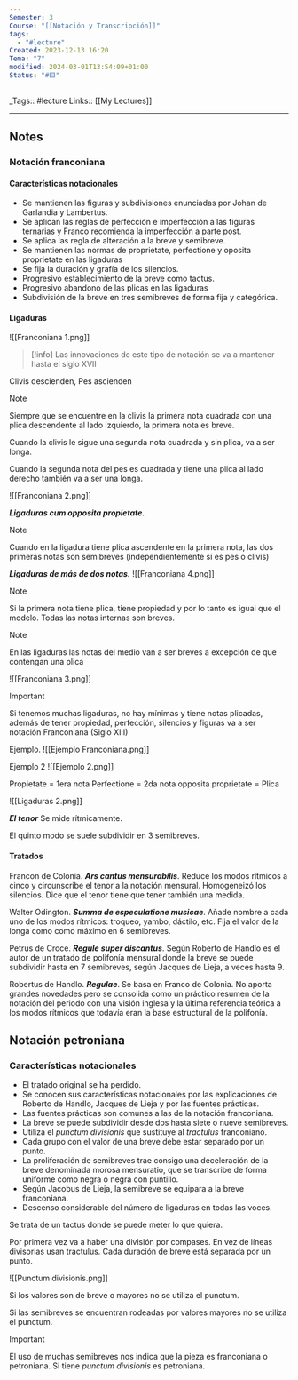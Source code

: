 ```yaml
---
Semester: 3
Course: "[[Notación y Transcripción]]"
tags:
  - "#lecture"
Created: 2023-12-13 16:20
Tema: "7"
modified: 2024-03-01T13:54:09+01:00
Status: "#🟨"
---
```


\_Tags::  #lecture 
Links:: [[My Lectures]]
___

## Notes

### Notación franconiana
#### Características notacionales

- Se mantienen las figuras y subdivisiones enunciadas por Johan de Garlandia y Lambertus.
- Se aplican las reglas de perfección e imperfección a las figuras ternarias y Franco recomienda la imperfección a parte post.
- Se aplica las regla de alteración a la breve y semibreve.
- Se mantienen las normas de proprietate, perfectione y oposita proprietate en las ligaduras
- Se fija la duración y grafía de los silencios.
- Progresivo establecimiento de la breve como tactus.
- Progresivo abandono de las plicas en las ligaduras
- Subdivisión de la breve en tres semibreves de forma fija y categórica.


#### Ligaduras

![[Franconiana 1.png]]

> [!info]
> Las innovaciones de este tipo de notación se va a mantener hasta el siglo XVII

Clivis descienden, Pes ascienden

> [!note]
> Siempre que se encuentre en la clivis la primera nota cuadrada con una plica descendente al lado izquierdo, la primera nota es breve.
> 
> Cuando la clivis le sigue una segunda nota cuadrada y sin plica, va a ser longa.
> 
> Cuando la segunda nota del pes es cuadrada y tiene una plica al lado derecho también va a ser una longa.

![[Franconiana 2.png]]

***Ligaduras cum opposita propietate.***
> [!note] 
> 
Cuando en la ligadura tiene plica ascendente en la primera nota, las dos primeras notas son semibreves (independientemente si es pes o clivis)


***Ligaduras de más de dos notas.***
![[Franconiana 4.png]]

> [!note]
> Si la primera nota tiene plica, tiene propiedad y por lo tanto es igual que el modelo. Todas las notas internas son breves.

> [!note]
> En las ligaduras las notas del medio van a ser breves a excepción de que contengan una plica


![[Franconiana 3.png]]

> [!important] 
> Si tenemos muchas ligaduras, no hay mínimas y tiene notas plicadas, además de tener propiedad, perfección, silencios y figuras va a ser notación Franconiana (Siglo XIII)


Ejemplo.
![[Ejemplo Franconiana.png]]

Ejemplo 2
![[Ejemplo 2.png]]

Propietate = 1era nota
Perfectione = 2da nota
opposita proprietate = Plica

![[Ligaduras 2.png]]




***El tenor***
Se mide rítmicamente.

El quinto modo se suele subdividir en 3 semibreves.


#### Tratados

Francon de Colonia. ***Ars cantus mensurabilis***.
Reduce los modos rítmicos a cinco y circunscribe el tenor a la notación mensural. Homogeneizó los silencios. Dice que el tenor tiene que tener también una medida.

Walter Odington. ***Summa de especulatione musicae***. Añade nombre a cada uno de los modos rítmicos: troqueo, yambo, dáctilo, etc. Fija el valor de la longa como como máximo en 6 semibreves. 

Petrus de Croce. ***Regule super discantus***. 
Según Roberto de Handlo es el autor de un tratado de polifonía mensural donde la breve se puede subdividir hasta en 7 semibreves, según Jacques de Lieja, a veces hasta 9.

Robertus de Handlo. ***Regulae***.
Se basa en Franco de Colonia. No aporta grandes novedades pero se consolida como un práctico resumen de la notación del periodo con una visión inglesa y la última referencia teórica a los modos rítmicos que todavía eran la base estructural de la polifonía.


## Notación petroniana

### Características notacionales

- El tratado original se ha perdido.
- Se conocen sus características notacionales por las explicaciones de Roberto de Handlo, Jacques de Lieja y por las fuentes prácticas.
- Las fuentes prácticas son comunes a las de la notación franconiana.
- La breve se puede subdividir desde dos hasta siete o nueve semibreves.
- Utiliza el *punctum divisionis* que sustituye al *tractulus* franconiano.
- Cada grupo con el valor de una breve debe estar separado por un punto.
- La proliferación de semibreves trae consigo una deceleración de la breve denominada morosa mensuratio, que se transcribe de forma uniforme como negra o negra con puntillo.
- Según Jacobus de Lieja, la semibreve se equipara a la breve franconiana.
- Descenso considerable del número de ligaduras en todas las voces.


Se trata de un tactus donde se puede meter lo que quiera.

Por primera vez va a haber una división por compases. En vez de líneas divisorias usan tractulus. Cada duración de breve está separada por un punto.

![[Punctum divisionis.png]]

Si los valores son de breve o mayores no se utiliza el punctum.

Si las semibreves se encuentran rodeadas por valores mayores no se utiliza el punctum.

> [!important] 
> El uso de muchas semibreves nos indica que la pieza es franconiana o petroniana. Si tiene *punctum divisionis* es petroniana.









